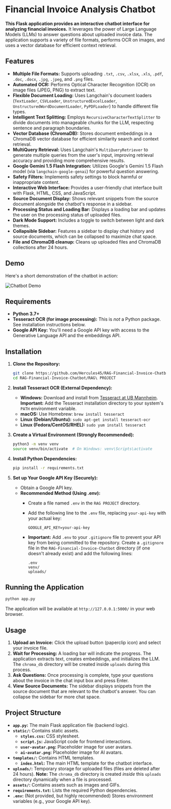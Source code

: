 # Financial Invoice Analysis Chatbot

**This Flask application provides an interactive chatbot interface for analyzing financial invoices.** It leverages the power of Large Language Models (LLMs) to answer questions about uploaded invoice data. The application supports a variety of file formats, performs OCR on images, and uses a vector database for efficient context retrieval.

## Features

*   **Multiple File Formats:** Supports uploading `.txt`, `.csv`, `.xlsx`, `.xls`, `.pdf`, `.doc`, `.docx`, `.jpg`, `.jpeg`, and `.png` files.
*   **Automated OCR:** Performs Optical Character Recognition (OCR) on image files (JPEG, PNG) to extract text.
*   **Flexible Document Loading:** Uses Langchain's document loaders (`TextLoader`, `CSVLoader`, `UnstructuredExcelLoader`, `UnstructuredWordDocumentLoader`, `PyPDFLoader`) to handle different file types.
*   **Intelligent Text Splitting:** Employs `RecursiveCharacterTextSplitter` to divide documents into manageable chunks for the LLM, respecting sentence and paragraph boundaries.
*   **Vector Database (ChromaDB):** Stores document embeddings in a ChromaDB vector database for efficient similarity search and context retrieval.
*   **MultiQuery Retrieval:** Uses Langchain's `MultiQueryRetriever` to generate multiple queries from the user's input, improving retrieval accuracy and providing more comprehensive results.
*   **Google Gemini 1.5 Flash Integration:** Utilizes Google's Gemini 1.5 Flash model (via `langchain-google-genai`) for powerful question answering.
*   **Safety Filters:** Implements safety settings to block harmful or inappropriate content.
*   **Interactive Web Interface:** Provides a user-friendly chat interface built with Flask, HTML, CSS, and JavaScript.
*   **Source Document Display:** Shows relevant snippets from the source document alongside the chatbot's response in a sidebar.
*   **Processing Status and Loading Bar:** Displays a loading bar and updates the user on the processing status of uploaded files.
*   **Dark Mode Support:** Includes a toggle to switch between light and dark themes.
*   **Collapsible Sidebar:** Features a sidebar to display chat history and source documents, which can be collapsed to maximize chat space.
*   **File and ChromaDB cleanup:** Cleans up uploaded files and ChromaDB collections after 24 hours.
  

## Demo

Here's a short demonstration of the chatbot in action:

![Chatbot Demo](RAG%20PROJECT/assets/chatbot_demo.gif)


## Requirements

*   **Python 3.7+**
*   **Tesseract OCR (for image processing):**  This is *not* a Python package.  See installation instructions below.
*   **Google API Key:**  You'll need a Google API key with access to the Generative Language API and the embeddings API.

## Installation

1.  **Clone the Repository:**

    ```bash
    git clone https://github.com/Hercules45/RAG-Financial-Invoice-Chatbot.git
    cd RAG-Financial-Invoice-Chatbot/RAG\ PROJECT
    ```

2.  **Install Tesseract OCR (External Dependency):**

    *   **Windows:** Download and install from [Tesseract at UB Mannheim](https://github.com/UB-Mannheim/tesseract/wiki).  **Important:** Add the Tesseract installation directory to your system's `PATH` environment variable.
    *   **macOS:**  Use Homebrew: `brew install tesseract`
    *   **Linux (Debian/Ubuntu):**  `sudo apt-get install tesseract-ocr`
    *   **Linux (Fedora/CentOS/RHEL):** `sudo yum install tesseract`

3.  **Create a Virtual Environment (Strongly Recommended):**

    ```bash
    python3 -m venv venv
    source venv/bin/activate  # On Windows: venv\Scripts\activate
    ```

4.  **Install Python Dependencies:**

    ```bash
    pip install -r requirements.txt
    ```

5.  **Set up Your Google API Key (Securely):**

    *   Obtain a Google API key.
    *   **Recommended Method (Using .env):**
        *   Create a file named `.env` in the `RAG PROJECT` directory.
        *   Add the following line to the `.env` file, replacing `your-api-key` with your actual key:

            ```
            GOOGLE_API_KEY=your-api-key
            ```
        *   **Important:** Add `.env` to your `.gitignore` file to prevent your API key from being committed to the repository.  Create a `.gitignore` file in the `RAG-Financial-Invoice-Chatbot` directory (if one doesn't already exist) and add the following lines:
            ```
            .env
            venv/
            uploads/
            ```


## Running the Application

```bash
python app.py
```

The application will be available at `http://127.0.0.1:5000/` in your web browser.


## Usage

1.  **Upload an Invoice:** Click the upload button (paperclip icon) and select your invoice file.
2.  **Wait for Processing:** A loading bar will indicate the progress.  The application extracts text, creates embeddings, and initializes the LLM.  The `chroma_db` directory will be created inside `uploads` during this process.
3.  **Ask Questions:** Once processing is complete, type your questions about the invoice in the chat input box and press Enter.
4.  **View Source Documents:** The sidebar displays snippets from the source document that are relevant to the chatbot's answer.  You can collapse the sidebar for more chat space.


## Project Structure

*   **`app.py`:** The main Flask application file (backend logic).
*   **`static/`:**  Contains static assets.
    *   **`styles.css`:**  CSS stylesheet.
    *   **`script.js`:**  JavaScript code for frontend interactions.
    *   **`user-avatar.png`:** Placeholder image for user avatars.
    *   **`ai-avatar.png`:** Placeholder image for AI avatars.
*   **`templates/`:**  Contains HTML templates.
    *   **`index.html`:** The main HTML template for the chatbot interface.
*   **`uploads/`:**  Temporary storage for uploaded files (files are deleted after 24 hours).  **Note:** The `chroma_db` directory is created *inside* this `uploads` directory dynamically when a file is processed.
*   **`assets/`:** Contains assets such as images and GIFs.
*   **`requirements.txt`:**  Lists the required Python dependencies.
*   **`.env`:** (Not provided, but highly recommended) Stores environment variables (e.g., your Google API key).

